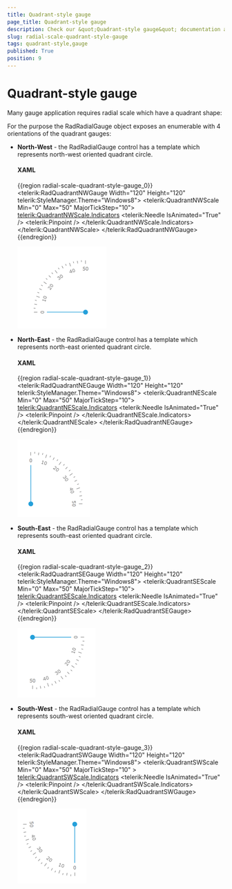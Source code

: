 ```yaml
---
title: Quadrant-style gauge
page_title: Quadrant-style gauge
description: Check our &quot;Quadrant-style gauge&quot; documentation article for the RadGauge {{ site.framework_name }} control.
slug: radial-scale-quadrant-style-gauge
tags: quadrant-style,gauge
published: True
position: 9
---
```


# Quadrant-style gauge

Many gauge application requires radial scale which have a quadrant shape: 

For the purpose the RadRadialGauge object exposes an enumerable with 4 orientations of the quadrant gauges:

* __North-West__ - the RadRadialGauge control has a template which represents north-west oriented quadrant circle.          

	#### __XAML__
	{{region radial-scale-quadrant-style-gauge_0}}
		<telerik:RadQuadrantNWGauge Width="120" Height="120" telerik:StyleManager.Theme="Windows8">
			<telerik:QuadrantNWScale Min="0" Max="50" MajorTickStep="10">
				<telerik:QuadrantNWScale.Indicators>
					<telerik:Needle IsAnimated="True" />
					<telerik:Pinpoint />
				</telerik:QuadrantNWScale.Indicators>
			</telerik:QuadrantNWScale>
		</telerik:RadQuadrantNWGauge>
	{{endregion}}

	![{{ site.framework_name }} RadGauge Quadrant North West Scale](images/QuadrantNWGauge.png)

* __North-East__ - the RadRadialGauge control has a template which represents north-east oriented quadrant circle.          

	#### __XAML__
	{{region radial-scale-quadrant-style-gauge_1}}
		<telerik:RadQuadrantNEGauge Width="120" Height="120" telerik:StyleManager.Theme="Windows8">
			<telerik:QuadrantNEScale Min="0" Max="50" MajorTickStep="10">
				<telerik:QuadrantNEScale.Indicators>
					<telerik:Needle IsAnimated="True" />
					<telerik:Pinpoint />
				</telerik:QuadrantNEScale.Indicators>
			</telerik:QuadrantNEScale>
		</telerik:RadQuadrantNEGauge>
	{{endregion}}

	![{{ site.framework_name }} RadGauge Quadrant North East Scale](images/QuadrantNEGauge.png)

* __South-East__ - the RadRadialGauge control has a template which represents south-east oriented quadrant circle.

	#### __XAML__
	{{region radial-scale-quadrant-style-gauge_2}}
		<telerik:RadQuadrantSEGauge Width="120" Height="120" telerik:StyleManager.Theme="Windows8">
			<telerik:QuadrantSEScale Min="0" Max="50" MajorTickStep="10">
				<telerik:QuadrantSEScale.Indicators>
					<telerik:Needle IsAnimated="True" />
					<telerik:Pinpoint />
				</telerik:QuadrantSEScale.Indicators>
			</telerik:QuadrantSEScale>
		</telerik:RadQuadrantSEGauge>
	{{endregion}}

	![{{ site.framework_name }} RadGauge Quadrant South East Scale](images/QuadrantSEGauge.png)

* __South-West__ - the RadRadialGauge control has a template which represents south-west oriented quadrant circle.          

	#### __XAML__
	{{region radial-scale-quadrant-style-gauge_3}}
		<telerik:RadQuadrantSWGauge Width="120" Height="120" telerik:StyleManager.Theme="Windows8">
			<telerik:QuadrantSWScale Min="0" Max="50" MajorTickStep="10" >
				<telerik:QuadrantSWScale.Indicators>
					<telerik:Needle IsAnimated="True" />
					<telerik:Pinpoint />
				</telerik:QuadrantSWScale.Indicators>
			</telerik:QuadrantSWScale>
		</telerik:RadQuadrantSWGauge>
	{{endregion}}

	![{{ site.framework_name }} RadGauge Quadrant South West Scale](images/QuadrantSWGauge.png)